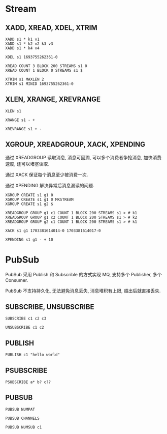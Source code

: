 # Stream

## XADD, XREAD, XDEL, XTRIM

```
XADD s1 * k1 v1
XADD s1 * k2 v2 k3 v3
XADD s1 * k4 v4

XDEL s1 1693755262361-0

XREAD COUNT 3 BLOCK 200 STREAMS s1 0
XREAD COUNT 1 BLOCK 0 STREAMS s1 $

XTRIM s1 MAXLEN 2
XTRIM s1 MINID 1693755262361-0
```

## XLEN, XRANGE, XREVRANGE

```
XLEN s1

XRANGE s1 - +

XREVRANGE s1 + -
```

## XGROUP, XREADGROUP, XACK, XPENDING

通过 XREADGROUP 读取消息, 消息可回溯, 可以多个消费者争抢消息, 加快消费速度, 还可以堵塞读取.

通过 XACK 保证每个消息至少被消费一次.

通过 XPENDING 解决异常后消息漏读的问题.

```
XGROUP CREATE s1 g1 0
XGROUP CREATE s1 g1 0 MKSTREAM
XGROUP CREATE s1 g2 $

XREADGROUP GROUP g1 c1 COUNT 1 BLOCK 200 STREAMS s1 > # k1
XREADGROUP GROUP g1 c2 COUNT 1 BLOCK 200 STREAMS s1 > # k2
XREADGROUP GROUP g2 c1 COUNT 1 BLOCK 200 STREAMS s1 > # k1

XACK s1 g1 1703381614014-0 1703381614017-0

XPENDING s1 g1 - + 10
```

# PubSub

PubSub 采用 Publish 和 Subscrible 的方式实现 MQ, 支持多个 Publisher, 多个 Consumer.

PubSub 不支持持久化, 无法避免消息丢失, 消息堆积有上限, 超出后就直接丢失.

## SUBSCRIBE, UNSUBSCRIBE

```
SUBSCRIBE c1 c2 c3

UNSUBSCRIBE c1 c2
```

## PUBLISH

```
PUBLISH c1 "hello world"
```

## PSUBSCRIBE

```
PSUBSCRIBE a* b? c??
```

## PUBSUB

```
PUBSUB NUMPAT

PUBSUB CHANNELS

PUBSUB NUMSUB c1
```
